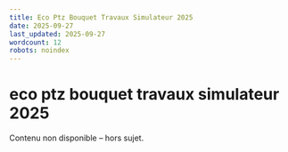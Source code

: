 ```yaml
---
title: Eco Ptz Bouquet Travaux Simulateur 2025
date: 2025-09-27
last_updated: 2025-09-27
wordcount: 12
robots: noindex
---
```


# eco ptz bouquet travaux simulateur 2025

Contenu non disponible – hors sujet.